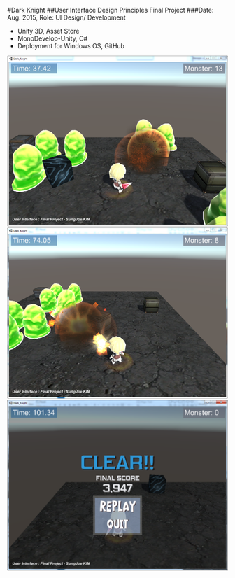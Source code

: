 #Dark Knight
##User Interface Design Principles Final Project
###Date: Aug. 2015,	 Role: UI Design/ Development
-	Unity 3D, Asset Store
-	MonoDevelop-Unity, C#
-	Deployment for Windows OS, GitHub

![Build Status](https://github.com/Skim0082/UIDesign_Video_Game/blob/master/visualgame1.png)
![Build Status](https://github.com/Skim0082/UIDesign_Video_Game/blob/master/visualgame2.png)
![Build Status](https://github.com/Skim0082/UIDesign_Video_Game/blob/master/visualgame02.png)
